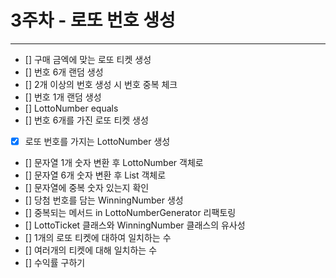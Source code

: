 # 3주차 - 로또 번호 생성
***
- [] 구매 금엑에 맞는 로또 티켓 생성
- [] 번호 6개 랜덤 생성
- [] 2개 이상의 번호 생성 시 번호 중복 체크
- [] 번호 1개 랜덤 생성
- [] LottoNumber equals
- [] 번호 6개를 가진 로또 티켓 생성
- [x] 로또 번호를 가지는 LottoNumber 생성
- [] 문자열 1개 숫자 변환 후 LottoNumber 객체로
- [] 문자열 6개 숫자 변환 후 List<LottoNumber> 객체로
- [] 문자열에 중복 숫자 있는지 확인
- [] 당첨 번호를 담는 WinningNumber 생성
- [] 중복되는 메서드 in LottoNumberGenerator 리팩토링
- [] LottoTicket 클래스와 WinningNumber 클래스의 유사성
- [] 1개의 로또 티켓에 대하여 일치하는 수
- [] 여러개의 티켓에 대해 일치하는 수 
- [] 수익률 구하기